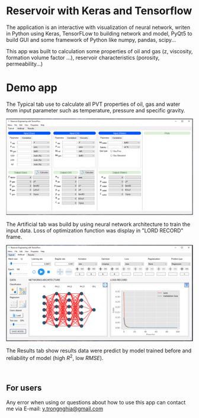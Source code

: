 # Reservoir with Keras and Tensorflow

The application is an interactive with visualization of neural network, writen in 
Python using Keras, TensorFLow to building network and model, PyQt5 to build GUI and 
some framework of Python like numpy, pandas, scipy...

This app was built to calculation some properties of oil and gas (z, viscosity, formation volume factor ...),
reservoir characteristics (porosity, permeability...)

# Demo app

The Typical tab use to calculate all PVT properties of oil, gas and water from input parameter such as temperature, pressure and specific gravity.
<p align="center">
<img src="/test/demo/firsttab.PNG"/>
</p>

The Artificial tab was build by using neural network architecture to train the input data. Loss of optimization function was display in "LORD RECORD" frame.
<p align="center">
<img src="/test/demo/second.PNG"/>
</p>

The Results tab show results data were predict by model trained before and reliability of model (high $R^2$, low $RMSE$).

<p align="center">
<img scr="/test/demo/third.PNG"/>
</p>


## For users

Any error when using or questions about how to use this app can contact me via E-mail: y.trongnghia@gmail.com
